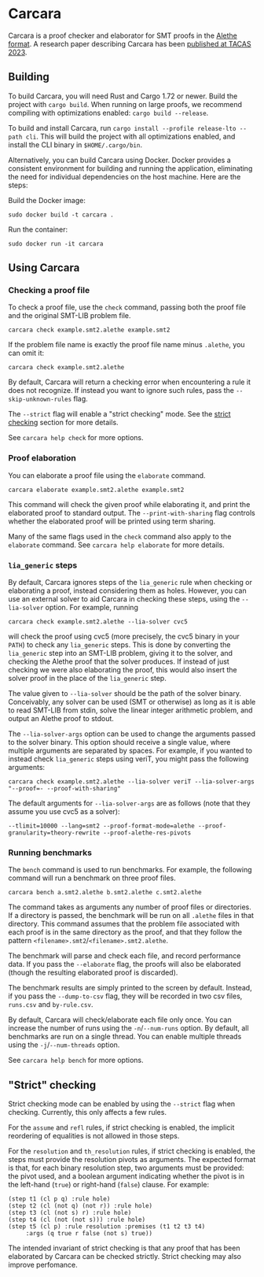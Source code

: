 # Carcara

Carcara is a proof checker and elaborator for SMT proofs in the [Alethe format](https://verit.gitlabpages.uliege.be/alethe/specification.pdf). A research paper describing Carcara has been [published at TACAS 2023](https://link.springer.com/chapter/10.1007/978-3-031-30823-9_19).

## Building

To build Carcara, you will need Rust and Cargo 1.72 or newer. Build the project with `cargo build`.
When running on large proofs, we recommend compiling with optimizations enabled: `cargo build
--release`.

To build and install Carcara, run `cargo install --profile release-lto --path cli`. This will build
the project with all optimizations enabled, and install the CLI binary in `$HOME/.cargo/bin`.

Alternatively, you can build Carcara using Docker. Docker provides a consistent environment for building and running the application, eliminating the need for individual dependencies on the host machine. Here are the steps:

Build the Docker image:
```
sudo docker build -t carcara .
```

Run the container:
```
sudo docker run -it carcara
```

## Using Carcara
### Checking a proof file

To check a proof file, use the `check` command, passing both the proof file and the original
SMT-LIB problem file.
```
carcara check example.smt2.alethe example.smt2
```

If the problem file name is exactly the proof file name minus `.alethe`, you can omit it:
```
carcara check example.smt2.alethe
```

By default, Carcara will return a checking error when encountering a rule it does not recognize. If
instead you want to ignore such rules, pass the `--skip-unknown-rules` flag.

The `--strict` flag will enable a "strict checking" mode. See the [strict
checking](#strict-checking) section for more details.

See `carcara help check` for more options.

### Proof elaboration

You can elaborate a proof file using the `elaborate` command.
```
carcara elaborate example.smt2.alethe example.smt2
```
This command will check the given proof while elaborating it, and print the elaborated proof to
standard output. The `--print-with-sharing` flag controls whether the elaborated proof will be
printed using term sharing.

Many of the same flags used in the `check` command also apply to the `elaborate` command. See
`carcara help elaborate` for more details.

### `lia_generic` steps

By default, Carcara ignores steps of the `lia_generic` rule when checking or elaborating a proof,
instead considering them as holes. However, you can use an external solver to aid Carcara in
checking these steps, using the `--lia-solver` option. For example, running
```
carcara check example.smt2.alethe --lia-solver cvc5
```

will check the proof using cvc5 (more precisely, the cvc5 binary in your `PATH`) to check any
`lia_generic` steps. This is done by converting the `lia_generic` step into an SMT-LIB problem,
giving it to the solver, and checking the Alethe proof that the solver produces. If instead of just
checking we were also elaborating the proof, this would also insert the solver proof in the place of
the `lia_generic` step.

The value given to `--lia-solver` should be the path of the solver binary. Conceivably, any solver
can be used (SMT or otherwise) as long as it is able to read SMT-LIB from stdin, solve the linear
integer arithmetic problem, and output an Alethe proof to stdout.

The `--lia-solver-args` option can be used to change the arguments passed to the solver binary. This
option should receive a single value, where multiple arguments are separated by spaces. For example,
if you wanted to instead check `lia_generic` steps using veriT, you might pass the following
arguments:
```
carcara check example.smt2.alethe --lia-solver veriT --lia-solver-args "--proof=- --proof-with-sharing"
```

The default arguments for `--lia-solver-args` are as follows (note that they assume you use cvc5 as
a solver):
```
--tlimit=10000 --lang=smt2 --proof-format-mode=alethe --proof-granularity=theory-rewrite --proof-alethe-res-pivots
```

### Running benchmarks

The `bench` command is used to run benchmarks. For example, the following command will run a
benchmark on three proof files.

```
carcara bench a.smt2.alethe b.smt2.alethe c.smt2.alethe
```

The command takes as arguments any number of proof files or directories. If a directory is passed,
the benchmark will be run on all `.alethe` files in that directory. This command assumes that the
problem file associated with each proof is in the same directory as the proof, and that they follow
the pattern `<filename>.smt2`/`<filename>.smt2.alethe`.

The benchmark will parse and check each file, and record performance data. If you pass the
`--elaborate` flag, the proofs will also be elaborated (though the resulting elaborated proof is
discarded).

The benchmark results are simply printed to the screen by default. Instead, if you pass the
`--dump-to-csv` flag, they will be recorded in two csv files, `runs.csv` and `by-rule.csv`.

By default, Carcara will check/elaborate each file only once. You can increase the number of runs
using the `-n`/`--num-runs` option. By default, all benchmarks are run on a single thread. You can
enable multiple threads using the `-j`/`--num-threads` option.

See `carcara help bench` for more options.

## "Strict" checking

Strict checking mode can be enabled by using the `--strict` flag when checking. Currently, this only
affects a few rules.

For the `assume` and `refl` rules, if strict checking is enabled, the implicit reordering of
equalities is not allowed in those steps.

For the `resolution` and `th_resolution` rules, if strict checking is enabled, the steps must
provide the resolution pivots as arguments. The expected format is that, for each binary resolution
step, two arguments must be provided: the pivot used, and a boolean argument indicating whether the
pivot is in the left-hand (`true`) or right-hand (`false`) clause. For example:
```
(step t1 (cl p q) :rule hole)
(step t2 (cl (not q) (not r)) :rule hole)
(step t3 (cl (not s) r) :rule hole)
(step t4 (cl (not (not s))) :rule hole)
(step t5 (cl p) :rule resolution :premises (t1 t2 t3 t4)
     :args (q true r false (not s) true))
```

The intended invariant of strict checking is that any proof that has been elaborated by Carcara can
be checked strictly. Strict checking may also improve perfomance.
